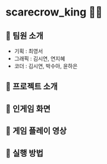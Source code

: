 # scarecrow_king 🧑‍🌾

## 🌾 팀원 소개
* 기획 : 최영서
* 그래픽 : 김시연, 연지혜
* 코더 : 김시연, 박수아, 윤하은

## 🌾 프로젝트 소개

## 🌾 인게임 화면

## 🌾 게임 플레이 영상

## 🌾 실행 방법
